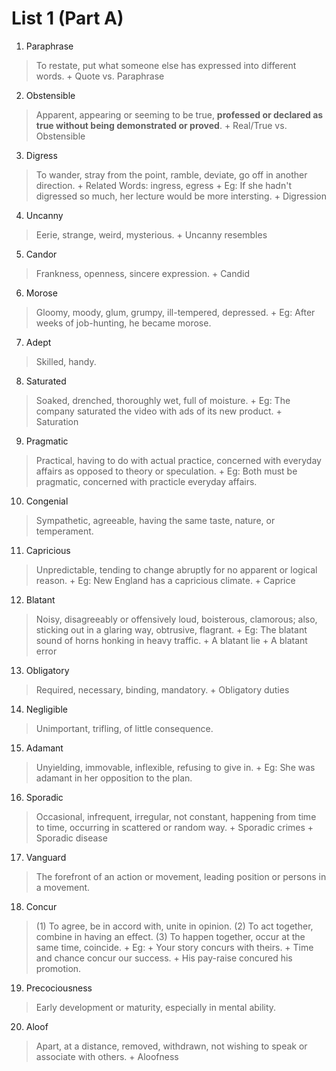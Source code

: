 # List 1 (Part A)

1. Paraphrase
> To restate, put what someone else has expressed into different words.
	+ Quote vs. Paraphrase

2. Obstensible
> Apparent, appearing or seeming to be true, **professed or declared as true without being demonstrated or proved**.
	+ Real/True vs. Obstensible

3. Digress
> To wander, stray from the point, ramble, deviate, go off in another direction.
	+ Related Words: ingress, egress
	+ Eg: If she hadn't digressed so much, her lecture would be more intersting.
	+ Digression

4. Uncanny
> Eerie, strange, weird, mysterious.
	+ Uncanny resembles

5. Candor
> Frankness, openness, sincere expression.
	+ Candid

6. Morose
> Gloomy, moody, glum, grumpy, ill-tempered, depressed.
	+ Eg: After weeks of job-hunting, he became morose.

7. Adept
> Skilled, handy.

8. Saturated
> Soaked, drenched, thoroughly wet, full of moisture.
	+ Eg: The company saturated the video with ads of its new product.﻿
	+ Saturation

9. Pragmatic
> Practical, having to do with actual practice, concerned with everyday affairs as opposed to theory or speculation.
	+ Eg: Both must be pragmatic, concerned with practicle everyday affairs.

10. Congenial
> Sympathetic, agreeable, having the same taste, nature, or temperament.

11. Capricious
> Unpredictable, tending to change abruptly for no apparent or logical reason.
	+ Eg: New England has a capricious climate.
	+ Caprice

12. Blatant
> Noisy, disagreeably or offensively loud, boisterous, clamorous; also, sticking out in a glaring way, obtrusive, flagrant.
	+ Eg: The blatant sound of horns honking in heavy traffic.
	+ A blatant lie
	+ A blatant error

13. Obligatory
> Required, necessary, binding, mandatory.
	+ Obligatory duties

14. Negligible
> Unimportant, trifling, of little consequence.

15. Adamant
> Unyielding, immovable, inflexible, refusing to give in.
	+ Eg: She was adamant in her opposition to the plan.

16. Sporadic
> Occasional, infrequent, irregular, not constant, happening from time to time, occurring in scattered or random way.
	+ Sporadic crimes
	+ Sporadic disease

17. Vanguard
> The forefront of an action or movement, leading position or persons in a movement.

18. Concur
> (1) To agree, be in accord with, unite in opinion.
> (2) To act together, combine in having an effect.
> (3) To happen together, occur at the same time, coincide.
	+ Eg: 
		+ Your story concurs with theirs.
		+ Time and chance concur our success.
		+ His pay-raise concured his promotion.

19. Precociousness
> Early development or maturity, especially in mental ability.

20. Aloof
> Apart, at a distance, removed, withdrawn, not wishing to speak or associate with others.
	+ Aloofness